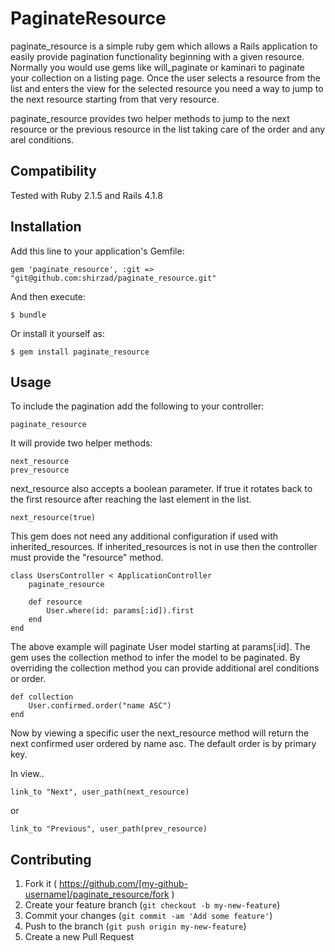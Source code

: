 # PaginateResource

paginate_resource is a simple ruby gem which allows a Rails application to easily
provide pagination functionality beginning with a given resource. Normally you would use gems
like will_paginate or kaminari to paginate your collection on a listing page.
Once the user selects a resource from the list and enters the view for the selected resource you
need a way to jump to the next resource starting from that very resource.

paginate_resource provides two helper methods to jump to the next resource
or the previous resource in the list taking care of the order and any arel conditions.

## Compatibility

Tested with Ruby 2.1.5 and Rails 4.1.8

## Installation

Add this line to your application's Gemfile:

    gem 'paginate_resource', :git => "git@github.com:shirzad/paginate_resource.git"

And then execute:

    $ bundle

Or install it yourself as:

    $ gem install paginate_resource

## Usage

To include the pagination add the following to your controller:

    paginate_resource
    
It will provide two helper methods:

    next_resource
    prev_resource
    
next_resource also accepts a boolean parameter. If true it rotates back to the first
resource after reaching the last element in the list.

    next_resource(true)
    
This gem does not need any additional configuration if used with inherited_resources.
If inherited_resources is not in use then the controller must provide the "resource" method.

    class UsersController < ApplicationController
        paginate_resource
        
        def resource
            User.where(id: params[:id]).first
        end
    end
    
The above example will paginate User model starting at params[:id]. 
The gem uses the collection method to infer the model to be paginated.
By overriding the collection method you can provide additional arel conditions or order.

    def collection
        User.confirmed.order("name ASC")
    end
    
Now by viewing a specific user the next_resource method will return the next confirmed user
ordered by name asc. The default order is by primary key.

In view..

    link_to "Next", user_path(next_resource)

or

    link_to "Previous", user_path(prev_resource)

## Contributing

1. Fork it ( https://github.com/[my-github-username]/paginate_resource/fork )
2. Create your feature branch (`git checkout -b my-new-feature`)
3. Commit your changes (`git commit -am 'Add some feature'`)
4. Push to the branch (`git push origin my-new-feature`)
5. Create a new Pull Request
